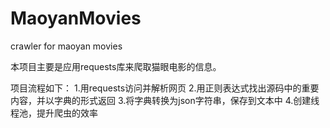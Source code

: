 # MaoyanMovies
crawler for maoyan movies

本项目主要是应用requests库来爬取猫眼电影的信息。

项目流程如下：
1.用requests访问并解析网页
2.用正则表达式找出源码中的重要内容，并以字典的形式返回
3.将字典转换为json字符串，保存到文本中
4.创建线程池，提升爬虫的效率
